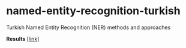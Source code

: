 # named-entity-recognition-turkish
Turkish Named Entity Recognition (NER) methods and approaches

**Results** [[link]](https://paper.dropbox.com/doc/Turkish-Named-Entity-Recognition--AcfoUVFzuBmhubkCmJTGa33jAQ-fqrcX5huCnwkPuhj5WaYL) 
